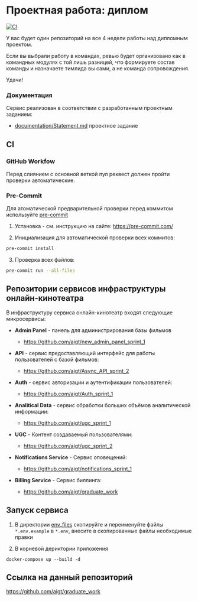 # Проектная работа: диплом
[![CI](https://github.com/aigt/graduate_work/actions/workflows/main.yml/badge.svg)](https://github.com/aigt/graduate_work/actions/workflows/main.yml)

У вас будет один репозиторий на все 4 недели работы над дипломным проектом.

Если вы выбрали работу в командах, ревью будет организовано как в командных модулях с той лишь разницей, что формируете состав команды и назначаете тимлида вы сами, а не команда сопровождения.

Удачи!


### Документация

Сервис реализован в соответствии с разработанным проектным заданием:

- [documentation/Statement.md](documentation/Statement.md) проектное задание


## CI

### GitHub Workfow

Перед слиянием с основной веткой пул реквест должен пройти проверки автоматические.


### Pre-Commit

Для атоматической предварительной проверки перед коммитом используйте [pre-commit](https://pre-commit.com/)

1. Установка - см. инструкцию на сайте: https://pre-commit.com/

2. Инициализация для автоматической проверки всех коммитов:
```bash
pre-commit install
```

3. Проверка всех файлов:
```bash
pre-commit run --all-files
```


## Репозитории сервисов инфраструктуры онлайн-кинотеатра
В инфраструктуру сервиса онлайн-кинотеатр входят следующие микросервисы:

- **Admin Panel** - панель для администрирования базы фильмов
  - https://github.com/aigt/new_admin_panel_sprint_1

- **API** - сервис предоставляющий интерфейс для работы пользователей с базой фильмов:
  - https://github.com/aigt/Async_API_sprint_2

- **Auth** - сервис авторизации и аутентификации пользователей:
  - https://github.com/aigt/Auth_sprint_1

- **Analitical Data** - сервис обработки больших объёмов аналитической информации:
  - https://github.com/aigt/ugc_sprint_1

- **UGC** - Контент создаваемый пользователями:
  - https://github.com/aigt/ugc_sprint_2

- **Notifications Service** - Сервис оповещений:
  - https://github.com/aigt/notifications_sprint_1

- **Billing Service** - Сервис биллинга:
  - https://github.com/aigt/graduate_work


## Запуск сервиса

1. В директории [env_files](env_files) скопируйте и переименуйте файлы `*.env.example` в `*.env`, внесите в скопированные файлы необходимые правки

2. В корневой дериктории приложения
```commandline
docker-compose up --build -d
```


## Ссылка на данный репозиторий

https://github.com/aigt/graduate_work
